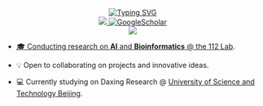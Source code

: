 <p align="center">
<a href="https://github.com/DBinary">
    <img src="https://readme-typing-svg.demolab.com?font=Georgia&size=18&duration=2000&pause=100&multiline=true&width=500&height=80&lines=Lei+Hu;Second+year+Ph.D.+Student+%7C+Westlake+University;Multi+Omics+%7C+AI+For+Life+Sciences" alt="Typing SVG" />
</a>
<br/>


<a href="mailto:hulei@westlake.edu.cn">
    <img src="https://img.shields.io/badge/-Email-red?style=flat-square&logo=gmail&logoColor=white">
</a>
<a href='[https://scholar.google.com/citations?user=vBx2W4wAAAAJ&hl=en&oi=ao](https://scholar.google.com/citations?hl=zh-CN&user=AmbiOvQAAAAJ)' target="_blank"> 
    <img alt='GoogleScholar' src='https://img.shields.io/badge/Scholar-100000?style=flat&logo=GoogleScholar&logoColor=white&&color=0181FF'>
</a>
    


<br/> 

<a href="https://github.com/Starlitnightly">
    <img src="https://github-stats-alpha.vercel.app/api?username=Starlitnightly&cc=22272e&tc=37BCF6&ic=fff&bc=0000">

* 🎓 Conducting research on **AI** and **Bioinformatics** @ [the 112 Lab](https://112lab.asia/).

* 💡 Open to collaborating on projects and innovative ideas. 

* 💻 Currently studying on Daxing Research @ [University of Science and Technology Beijing](https://en.ustb.edu.cn/).
